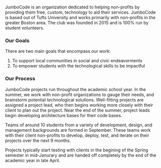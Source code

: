 JumboCode is an organization dedicated to helping non-profits by providing them free, custom, technology to aid their services. JumboCode is based out of Tufts University and works primarily with non-profits in the greater Boston area. The club was founded in 2015 and is 100% run by student volunteers.

### Our Goals

There are two main goals that encompass our work:

1. To support local communities in social and civic endeavorments
2. To empower students with the technological skills to be impactful

### Our Process

JumboCode projects run throughout the academic school year. In the summer, we work with non-profit organizations to gauge their needs, and brainstorm potential technological solutions. Well-fitting projects are assigned a project lead, who then begins working more closely with their client to plan out the project. Near the end of the summer, project leads begin developing architecture bases for their code bases.

Teams of around 10 students from a variety of development, design, and management backgrounds are formed in September. These teams work with their client non-profits to develop, deploy, test, and iterate on their projects over the next 9 months.

Projects typically start testing with clients in the begining of the Spring semester in mid-Janurary and are handed off completely by the end of the academic year in late April.
